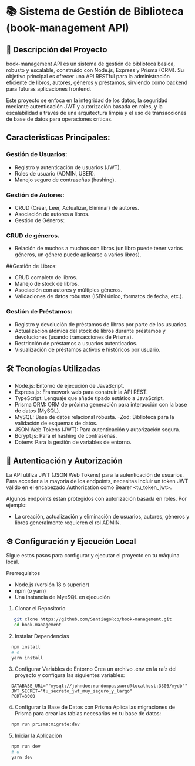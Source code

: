 # 📚 Sistema de Gestión de Biblioteca (book-management API)

## 🚀 Descripción del Proyecto
book-management API es un sistema de gestión de biblioteca basica, robusto y escalable, construido con Node.js, Express y Prisma (ORM). Su objetivo principal es ofrecer una API RESTful para
la administración eficiente de libros, autores, géneros y préstamos, sirviendo como backend para futuras aplicaciones frontend.

Este proyecto se enfoca en la integridad de los datos, la seguridad mediante autenticación JWT y autorización basada en roles, y la escalabilidad a través de una arquitectura
limpia y el uso de transacciones de base de datos para operaciones críticas.

 ## Características Principales:
### Gestión de Usuarios:
  - Registro y autenticación de usuarios (JWT).
  - Roles de usuario (ADMIN, USER).
  - Manejo seguro de contraseñas (hashing).

### Gestión de Autores:
  - CRUD (Crear, Leer, Actualizar, Eliminar) de autores.
  - Asociación de autores a libros.
  - Gestión de Géneros:

### CRUD de géneros.
  - Relación de muchos a muchos con libros (un libro puede tener varios géneros, un género puede aplicarse a varios libros).
    
##Gestión de Libros:
  - CRUD completo de libros.
  - Manejo de stock de libros.
  - Asociación con autores y múltiples géneros.
  - Validaciones de datos robustas (ISBN único, formatos de fecha, etc.).

### Gestión de Préstamos:
  - Registro y devolución de préstamos de libros por parte de los usuarios.
  - Actualización atómica del stock de libros durante préstamos y devoluciones (usando transacciones de Prisma).
  - Restricción de préstamos a usuarios autenticados.
  - Visualización de préstamos activos e históricos por usuario.

## 🛠️ Tecnologías Utilizadas
  - Node.js: Entorno de ejecución de JavaScript.
  - Express.js: Framework web para construir la API REST.
  - TypeScript: Lenguaje que añade tipado estático a JavaScript.
  - Prisma ORM: ORM de próxima generación para interacción con la base de datos (MySQL).
  - MySQL: Base de datos relacional robusta.
  -Zod: Biblioteca para la validación de esquemas de datos.
  - JSON Web Tokens (JWT): Para autenticación y autorización segura.
  - Bcrypt.js: Para el hashing de contraseñas.
  - Dotenv: Para la gestión de variables de entorno.

## 🔐 Autenticación y Autorización
La API utiliza JWT (JSON Web Tokens) para la autenticación de usuarios.
Para acceder a la mayoría de los endpoints, necesitas incluir un token JWT válido en el encabezado Authorization como Bearer <tu_token_jwt>. 

Algunos endpoints están protegidos con autorización basada en roles. Por ejemplo:
  - La creación, actualización y eliminación de usuarios, autores, géneros y libros generalmente requieren el rol ADMIN.

## ⚙️ Configuración y Ejecución Local
Sigue estos pasos para configurar y ejecutar el proyecto en tu máquina local.

Prerrequisitos
  - Node.js (versión 18 o superior)
  - npm (o yarn)
  - Una instancia de MyeSQL en ejecución

1. Clonar el Repositorio
``` bash
   git clone https://github.com/SantiagoRcp/book-management.git
   cd book-management
```
2. Instalar Dependencias
``` bash
  npm install
  # o
  yarn install
```
3. Configurar Variables de Entorno
Crea un archivo .env en la raíz del proyecto y configura las siguientes variables:
```env
  DATABASE_URL=""mysql://johndoe:randompassword@localhost:3306/mydb""
  JWT_SECRET="tu_secreto_jwt_muy_seguro_y_largo"
  PORT=3000
```
4. Configurar la Base de Datos con Prisma
Aplica las migraciones de Prisma para crear las tablas necesarias en tu base de datos:
```bash
  npm run prisma:migrate:dev
```
5. Iniciar la Aplicación
```bash
  npm run dev
  # o
  yarn dev
```

  

